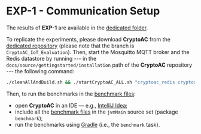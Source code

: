 # EXP-1 - Communication Setup

The results of **EXP-1** are available in the [dedicated folder](./results/).

To replicate the experiments, please download **CryptoAC** from the [dedicated repository](https://github.com/stfbk/CryptoAC/tree/CryptoAC_IoT_Evaluation) (please note that the branch is `CryptoAC_IoT_Evaluation`). Then, start the Mosquitto MQTT broker and the Redis datastore by running --- in the `docs/source/gettingstarted/installation` path of the **CryptoAC** repository --- the following command:

```bash
./cleanAllAndBuild.sh && ./startCryptoAC_ALL.sh "cryptoac_redis cryptoac_mosquitto_no_dynsec"
```

Then, to run the benchmarks in the [benchmark files](./replication%20package/): 
* open **CryptoAC** in an IDE — e.g., [IntelliJ Idea](https://www.jetbrains.com/help/idea/get-started-with-kotlin.html);
* include all the [benchmark files](./replication%20package/) in the `jvmMain` source set (package `benchmark`);
* run the benchmarks using [Gradle](https://gradle.org/https://gradle.org/) (i.e., the `benchmark` task).
